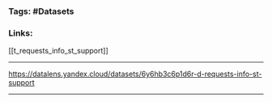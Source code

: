### Tags: #Datasets 
### Links:

[[t_requests_info_st_support]]
___

https://datalens.yandex.cloud/datasets/6y6hb3c6p1d6r-d-requests-info-st-support
___
